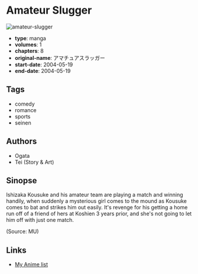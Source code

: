 # Amateur Slugger

![amateur-slugger](https://cdn.myanimelist.net/images/manga/2/171397.jpg)

-   **type**: manga
-   **volumes**: 1
-   **chapters**: 8
-   **original-name**: アマチュアスラッガー
-   **start-date**: 2004-05-19
-   **end-date**: 2004-05-19

## Tags

-   comedy
-   romance
-   sports
-   seinen

## Authors

-   Ogata
-   Tei (Story & Art)

## Sinopse

Ishizaka Kousuke and his amateur team are playing a match and winning handily, when suddenly a mysterious girl comes to the mound as Kousuke comes to bat and strikes him out easily. It's revenge for his getting a home run off of a friend of hers at Koshien 3 years prior, and she's not going to let him off with just one match.

(Source: MU)

## Links

-   [My Anime list](https://myanimelist.net/manga/25714/Amateur_Slugger)
